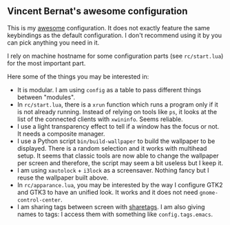 Vincent Bernat's awesome configuration
--------------------------------------

This is my [awesome](http://awesome.naquadah.org) configuration. It
does not exactly feature the same keybindings as the default
configuration. I don't recommend using it by you can pick anything you
need in it.

I rely on machine hostname for some configuration parts (see
`rc/start.lua`) for the most important part.

Here some of the things you may be interested in:

 - It is modular. I am using `config` as a table to pass different
   things between "modules".
 - In `rc/start.lua`, there is a `xrun` function which runs a program
   only if it is not already running. Instead of relying on tools like
   `ps`, it looks at the list of the connected clients with
   `xwininfo`. Seems reliable.
 - I use a light transparency effect to tell if a window has the focus
   or not. It needs a composite manager.
 - I use a Python script `bin/build-wallpaper` to build the wallpaper
   to be displayed. There is a random selection and it works with
   multihead setup. It seems that classic tools are now able to change
   the wallpaper per screen and therefore, the script may seem a bit
   useless but I keep it.
 - I am using `xautolock` + `i3lock` as a screensaver. Nothing fancy
   but I reuse the wallpaper built above.
 - In `rc/apparance.lua`, you may be interested by the way I configure
   GTK2 and GTK3 to have an unified look. It works and it does not
   need `gnome-control-center`.
 - I am sharing tags between screen with
   [sharetags](http://awesome.naquadah.org/wiki/Shared_tags). I am
   also giving names to tags: I access them with something like
   `config.tags.emacs`.
